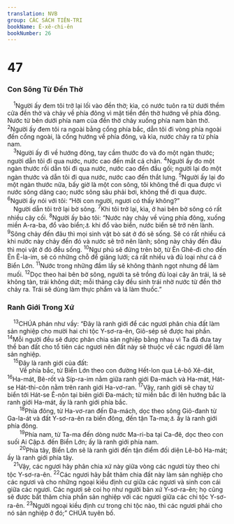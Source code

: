```yaml
---
translation: NVB
group: CÁC SÁCH TIÊN-TRI
bookName: Ê-xê-chi-ên 
bookNumber: 26
---
```


<div class="title"><h1>47</h1><h3>Con Sông Từ Đền Thờ </h3></div>
<span class="verse exe_47_1"> <sup>1</sup>Người ấy đem tôi trở lại lối vào đền thờ; kìa, có nước tuôn ra từ dưới thềm cửa đền thờ và chảy về phía đông vì mặt tiền đền thờ hướng về phía đông. Nước từ bên dưới phía nam của đền thờ chảy xuống phía nam bàn thờ. </span>
<span class="verse exe_47_2"><sup>2</sup>Người ấy đem tôi ra ngoài bằng cổng phía bắc, dẫn tôi đi vòng phía ngoài đến cổng ngoài, là cổng hướng về phía đông, và kìa, nước chảy ra từ phía nam. <br/></span>
<span class="verse exe_47_3"> <sup>3</sup>Người ấy đi về hướng đông, tay cầm thước đo và đo một ngàn thước; người dẫn tôi đi qua nước, nước cao đến mắt cá chân. </span>
<span class="verse exe_47_4"><sup>4</sup>Người ấy đo một ngàn thước rồi dẫn tôi đi qua nước, nước cao đến đầu gối; người lại đo một ngàn thước và dẫn tôi đi qua nước, nước cao đến thắt lưng. </span>
<span class="verse exe_47_5"><sup>5</sup>Người ấy lại đo một ngàn thước nữa, bấy giờ là một con sông, tôi không thể đi qua được vì nước sông dâng cao; nước sông sâu phải bơi, không thể đi qua được. </span>
<span class="verse exe_47_6"><sup>6</sup>Người ấy nói với tôi: “Hỡi con người, ngươi có thấy không?” <br/> Người dẫn tôi trở lại bờ sông. </span>
<span class="verse exe_47_7"><sup>7</sup>Khi tôi trở lại, kìa, ở hai bên bờ sông có rất nhiều cây cối. </span>
<span class="verse exe_47_8"><sup>8</sup>Người ấy bảo tôi: “Nước này chảy về vùng phía đông, xuống miền A-ra-ba, đổ vào biển;<a data-toggle="tooltip" data-placement="bottom" title="Đây là Biển Chết">⚓</a> khi đổ vào biển, nước biển sẽ trở nên lành. </span>
<span class="verse exe_47_9"><sup>9</sup>Sông chảy đến đâu thì mọi sinh vật bò sát ở đó sẽ sống. Sẽ có rất nhiều cá khi nước này chảy đến đó và nước sẽ trở nên lành; sông này chảy đến đâu thì mọi vật ở đó đều sống. </span>
<span class="verse exe_47_10"><sup>10</sup>Ngư phủ sẽ đứng trên bờ, từ Ên Ghê-đi cho đến Ên Ê-la-im, sẽ có những chỗ để giăng lưới; cá rất nhiều và đủ loại như cá ở Biển Lớn. </span>
<span class="verse exe_47_11"><sup>11</sup>Nước trong những đầm lầy sẽ không thành ngọt nhưng để làm muối. </span>
<span class="verse exe_47_12"><sup>12</sup>Dọc theo hai bên bờ sông, người ta sẽ trồng đủ loại cây ăn trái, lá sẽ không tàn, trái không dứt; mỗi tháng cây đều sinh trái nhờ nước từ đền thờ chảy ra. Trái sẽ dùng làm thực phẩm và lá làm thuốc.” <br/></span>
<div class="title"><h3>Ranh Giới Trong Xứ </h3></div>
<span class="verse exe_47_13"> <sup>13</sup>CHÚA phán như vầy: “Đây là ranh giới để các ngươi phân chia đất làm sản nghiệp cho mười hai chi tộc Y-sơ-ra-ên, Giô-sép sẽ được hai phần. </span>
<span class="verse exe_47_14"><sup>14</sup>Mỗi người đều sẽ được phân chia sản nghiệp bằng nhau vì Ta đã đưa tay thề ban đất cho tổ tiên các ngươi nên đất này sẽ thuộc về các ngươi để làm sản nghiệp. <br/></span>
<span class="verse exe_47_15"> <sup>15</sup>Đây là ranh giới của đất: <br/>  Về phía bắc, từ Biển Lớn theo con đường Hết-lon qua Lê-bô Xê-đát, </span>
<span class="verse exe_47_16"><sup>16</sup>Ha-mát, Bê-rốt và Síp-ra-im nằm giữa ranh giới Đa-mách và Ha-mát, Hát-se Hát-thi-côn nằm trên ranh giới Ha-vơ-ran. </span>
<span class="verse exe_47_17"><sup>17</sup>Vậy, ranh giới sẽ chạy từ biển tới Hát-se Ê-nôn tại biên giới Đa-mách; từ miền bắc đi lên hướng bắc là ranh giới Ha-mát, ấy là ranh giới phía bắc. <br/></span>
<span class="verse exe_47_18">  <sup>18</sup>Phía đông, từ Ha-vơ-ran đến Đa-mách, dọc theo sông Giô-đanh từ Ga-la-át và đất Y-sơ-ra-ên ra biển đông, đến tận Ta-ma;<a data-toggle="tooltip" data-placement="bottom" title="Dịch theo LXX và Syr, MT: đo">⚓</a> ấy là ranh giới phía đông. <br/></span>
<span class="verse exe_47_19">  <sup>19</sup>Phía nam, từ Ta-ma đến dòng nước Ma-ri-ba tại Ca-đê, dọc theo con suối Ai Cập<a data-toggle="tooltip" data-placement="bottom" title="Nt: không có tên Ai Cập, thêm vào cho rõ nghĩa">⚓</a> đến Biển Lớn; ấy là ranh giới phía nam. <br/></span>
<span class="verse exe_47_20">  <sup>20</sup>Phía tây, Biển Lớn sẽ là ranh giới đến tận điểm đối diện Lê-bô Ha-mát; ấy là ranh giới phía tây. <br/></span>
<span class="verse exe_47_21"> <sup>21</sup>Vậy, các ngươi hãy phân chia xứ này giữa vòng các ngươi tùy theo chi tộc Y-sơ-ra-ên. </span>
<span class="verse exe_47_22"><sup>22</sup>Các ngươi hãy bắt thăm chia đất này làm sản nghiệp cho các ngươi và cho những ngoại kiều định cư giữa các ngươi và sinh con cái giữa các ngươi. Các ngươi sẽ coi họ như người bản xứ Y-sơ-ra-ên; họ cũng sẽ được bắt thăm chia phần sản nghiệp với các ngươi giữa các chi tộc Y-sơ-ra-ên. </span>
<span class="verse exe_47_23"><sup>23</sup>Người ngoại kiều định cư trong chi tộc nào, thì các ngươi phải cho nó sản nghiệp ở đó;” CHÚA tuyên bố. <br/></span>
